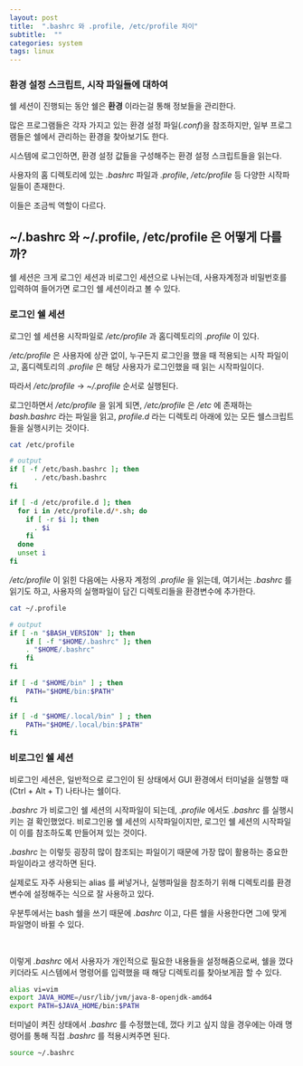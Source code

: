 ```yaml
---
layout: post
title:  ".bashrc 와 .profile, /etc/profile 차이"
subtitle:  ""
categories: system
tags: linux
---
```


### 환경 설정 스크립트, 시작 파일들에 대하여

쉘 세션이 진행되는 동안 쉘은 **환경** 이라는걸 통해 정보들을 관리한다.

많은 프로그램들은 각자 가지고 있는 환경 설정 파일(*.conf*)을 참조하지만, 일부 프로그램들은 쉘에서 관리하는 환경을 찾아보기도 한다.

시스템에 로그인하면, 환경 설정 값들을 구성해주는 환경 설정 스크립트들을 읽는다.

사용자의 홈 디렉토리에 있는 *.bashrc* 파일과 *.profile*, */etc/profile* 등 다양한 시작파일들이 존재한다.

이들은 조금씩 역할이 다르다.

## ~/.bashrc 와 ~/.profile, /etc/profile 은 어떻게 다를까?

쉘 세션은 크게 로그인 세션과 비로그인 세션으로 나뉘는데, 사용자계정과 비밀번호를 입력하여 들어가면 로그인 쉘 세션이라고 볼 수 있다.

### 로그인 쉘 세션
로그인 쉘 세션용 시작파일로 */etc/profile* 과 홈디렉토리의 *.profile* 이 있다.

*/etc/profile* 은 사용자에 상관 없이, 누구든지 로그인을 했을 때 적용되는 시작 파일이고, 홈디렉토리의 *.profile* 은 해당 사용자가 로그인했을 때 읽는 시작파일이다.

따라서 */etc/profile* -> *~/.profile* 순서로 실행된다.

로그인하면서 */etc/profile* 을 읽게 되면, */etc/profile* 은 */etc* 에 존재하는 *bash.bashrc* 라는 파일을 읽고, *profile.d* 라는 디렉토리 아래에 있는 모든 쉘스크립트들을 실행시키는 것이다.
```bash
cat /etc/profile

# output
if [ -f /etc/bash.bashrc ]; then
      . /etc/bash.bashrc
fi

if [ -d /etc/profile.d ]; then
  for i in /etc/profile.d/*.sh; do
    if [ -r $i ]; then
      . $i
    fi
  done
  unset i
fi
```

*/etc/profile* 이 읽힌 다음에는 사용자 계정의 *.profile* 을 읽는데, 여기서는 *.bashrc* 를 읽기도 하고, 사용자의 실행파일이 담긴 디렉토리들을 환경변수에 추가한다.
```bash
cat ~/.profile

# output
if [ -n "$BASH_VERSION" ]; then
    if [ -f "$HOME/.bashrc" ]; then
	. "$HOME/.bashrc"
    fi
fi

if [ -d "$HOME/bin" ] ; then
    PATH="$HOME/bin:$PATH"
fi

if [ -d "$HOME/.local/bin" ] ; then
    PATH="$HOME/.local/bin:$PATH"
fi
```

### 비로그인 쉘 세션
비로그인 세션은, 일반적으로 로그인이 된 상태에서 GUI 환경에서 터미널을 실행할 때(Ctrl + Alt + T) 나타나는 쉘이다.

*.bashrc* 가 비로그인 쉘 세션의 시작파일이 되는데, *.profile* 에서도 *.bashrc* 를 실행시키는 걸 확인했었다. 비로그인용 쉘 세션의 시작파일이지만, 로그인 쉘 세션의 시작파일이 이를 참조하도록 만들어져 있는 것이다.

*.bashrc* 는 이렇듯 굉장히 많이 참조되는 파일이기 때문에 가장 많이 활용하는 중요한 파일이라고 생각하면 된다.

실제로도 자주 사용되는 alias 를 써넣거나, 실행파일을 참조하기 위해 디렉토리를 환경변수에 설정해주는 식으로 잘 사용하고 있다.

우분투에서는 bash 쉘을 쓰기 때문에 *.bashrc* 이고, 다른 쉘을 사용한다면 그에 맞게 파일명이 바뀔 수 있다.

<br>

이렇게 *.bashrc* 에서 사용자가 개인적으로 필요한 내용들을 설정해줌으로써, 쉘을 껐다 키더라도 시스템에서 명령어를 입력했을 때 해당 디렉토리를 찾아보게끔 할 수 있다.
```bash
alias vi=vim
export JAVA_HOME=/usr/lib/jvm/java-8-openjdk-amd64
export PATH=$JAVA_HOME/bin:$PATH
```

터미널이 켜진 상태에서 *.bashrc* 를 수정했는데, 껐다 키고 싶지 않을 경우에는 아래 명령어를 통해 직접 *.bashrc* 를 적용시켜주면 된다.
```bash
source ~/.bashrc
```
